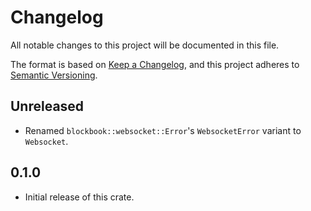 # Changelog

All notable changes to this project will be documented in this file.

The format is based on [Keep a Changelog](https://keepachangelog.com/en/1.0.0/),
and this project adheres to [Semantic Versioning](https://semver.org/spec/v2.0.0.html).

## Unreleased

- Renamed `blockbook::websocket::Error`'s `WebsocketError` variant to `Websocket`.

## 0.1.0

- Initial release of this crate.

